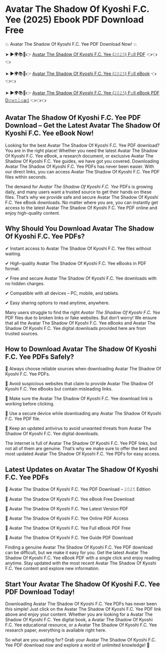 # Avatar The Shadow Of Kyoshi F.C. Yee (2025) Ebook PDF Download Free

💥 Avatar The Shadow Of Kyoshi F.C. Yee PDF Download Now! 💥

➤ ►🌍📚📱👉 [Avatar The Shadow Of Kyoshi F.C. Yee (𝟸𝟶𝟸𝟻) F𝚞ll PDF](https://getpdf.xyz/avatar-the-shadow-of-kyoshi-f.c.-yee) 👈👈👈


➤ ►🌍📚📱👉 [Avatar The Shadow Of Kyoshi F.C. Yee (𝟸𝟶𝟸𝟻) F𝚞ll eBook](https://getpdf.xyz/avatar-the-shadow-of-kyoshi-f.c.-yee) 👈👈👈


➤ ►🌍📚📱👉 [Avatar The Shadow Of Kyoshi F.C. Yee (𝟸𝟶𝟸𝟻) F𝚞ll eBook PDF D𝚘𝚠𝚗𝚕𝚘a𝚍](https://getpdf.xyz/avatar-the-shadow-of-kyoshi-f.c.-yee) 👈👈👈


## Avatar The Shadow Of Kyoshi F.C. Yee PDF Download – Get the Latest Avatar The Shadow Of Kyoshi F.C. Yee eBook Now!

Looking for the best Avatar The Shadow Of Kyoshi F.C. Yee PDF download? You are in the right place! Whether you need the latest Avatar The Shadow Of Kyoshi F.C. Yee eBook, a research document, or exclusive Avatar The Shadow Of Kyoshi F.C. Yee guides, we have got you covered. Downloading Avatar The Shadow Of Kyoshi F.C. Yee PDFs has never been easier. With our direct links, you can access Avatar The Shadow Of Kyoshi F.C. Yee PDF files within seconds.

The demand for *Avatar The Shadow Of Kyoshi F.C. Yee* PDFs is growing daily, and many users want a trusted source to get their hands on these files. That’s why we provide safe and secure Avatar The Shadow Of Kyoshi F.C. Yee eBook downloads. No matter where you are, you can instantly get access to the latest Avatar The Shadow Of Kyoshi F.C. Yee PDF online and enjoy high-quality content.

## Why Should You Download Avatar The Shadow Of Kyoshi F.C. Yee PDFs?

✔ Instant access to Avatar The Shadow Of Kyoshi F.C. Yee files without waiting.

✔ High-quality Avatar The Shadow Of Kyoshi F.C. Yee eBooks in PDF format.

✔ Free and secure Avatar The Shadow Of Kyoshi F.C. Yee downloads with no hidden charges.

✔ Compatible with all devices – PC, mobile, and tablets.

✔ Easy sharing options to read anytime, anywhere.

Many users struggle to find the right *Avatar The Shadow Of Kyoshi F.C. Yee* PDF files due to broken links or fake websites. But don’t worry! We ensure that all the Avatar The Shadow Of Kyoshi F.C. Yee eBooks and Avatar The Shadow Of Kyoshi F.C. Yee digital downloads provided here are from trusted sources.

## How to Download Avatar The Shadow Of Kyoshi F.C. Yee PDFs Safely?

📌 Always choose reliable sources when downloading Avatar The Shadow Of Kyoshi F.C. Yee PDFs.

📌 Avoid suspicious websites that claim to provide Avatar The Shadow Of Kyoshi F.C. Yee eBooks but contain misleading links.

📌 Make sure the Avatar The Shadow Of Kyoshi F.C. Yee download link is working before clicking.

📌 Use a secure device while downloading any Avatar The Shadow Of Kyoshi F.C. Yee PDF file.

📌 Keep an updated antivirus to avoid unwanted threats from Avatar The Shadow Of Kyoshi F.C. Yee digital downloads.

The internet is full of Avatar The Shadow Of Kyoshi F.C. Yee PDF links, but not all of them are genuine. That’s why we make sure to offer the best and most updated Avatar The Shadow Of Kyoshi F.C. Yee PDFs for easy access.

## Latest Updates on Avatar The Shadow Of Kyoshi F.C. Yee PDFs

🔹 Avatar The Shadow Of Kyoshi F.C. Yee PDF Download – 𝟸𝟶𝟸𝟻 Edition

🔹 Avatar The Shadow Of Kyoshi F.C. Yee eBook Free Download

🔹 Avatar The Shadow Of Kyoshi F.C. Yee Latest Version PDF

🔹 Avatar The Shadow Of Kyoshi F.C. Yee Online PDF Access

🔹 Avatar The Shadow Of Kyoshi F.C. Yee Full eBook PDF Free

🔹 Avatar The Shadow Of Kyoshi F.C. Yee Guide PDF Download

Finding a genuine Avatar The Shadow Of Kyoshi F.C. Yee PDF download can be difficult, but we make it easy for you. Get the latest Avatar The Shadow Of Kyoshi F.C. Yee eBook PDF with a single click and enjoy reading anytime. Stay updated with the most recent Avatar The Shadow Of Kyoshi F.C. Yee content and explore new information.

## Start Your Avatar The Shadow Of Kyoshi F.C. Yee PDF Download Today!

Downloading Avatar The Shadow Of Kyoshi F.C. Yee PDFs has never been this simple! Just click on the Avatar The Shadow Of Kyoshi F.C. Yee PDF link above and enjoy your content. Whether you are looking for a Avatar The Shadow Of Kyoshi F.C. Yee digital book, a Avatar The Shadow Of Kyoshi F.C. Yee educational resource, or a Avatar The Shadow Of Kyoshi F.C. Yee research paper, everything is available right here.

So what are you waiting for? Grab your Avatar The Shadow Of Kyoshi F.C. Yee PDF download now and explore a world of unlimited knowledge! 🚀